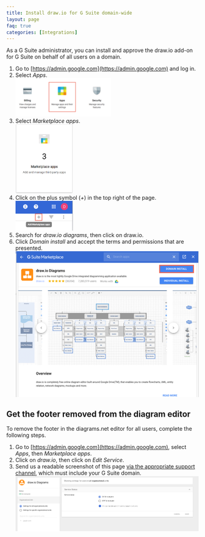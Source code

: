 ```yaml
---
title: Install draw.io for G Suite domain-wide
layout: page
faq: true
categories: [Integrations]
---
```


As a G Suite administrator, you can install and approve the draw.io add-on for G Suite on behalf of all users on a domain.

1. Go to [https://admin.google.com](https://admin.google.com) and log in.
2. Select _Apps_.
<br /><img src="/assets/img/blog/gsuite-apps.png" width="250" alt="Select Apps in the administration area of your G Suite">
3. Select _Marketplace apps_.
<br /><img src="/assets/img/blog/gsuite-marketplace-apps.png" width="150" alt="Select Marketplace apps to see G Suite add-ons">
4. Click on the plus symbol (_+_) in the top right of the page.
<br /><img src="/assets/img/blog/gsuite-add-marketplace-app.png" width="150" alt="Add a new marketplace app">
5. Search for _draw.io diagrams_, then click on draw.io.
6. Click _Domain install_ and accept the terms and permissions that are presented.
<br /><img src="/assets/img/blog/gsuite-domain-install.png" width="600" alt="Install the draw.io add-on for G Suite domain wide">

## Get the footer removed from the diagram editor

To remove the footer in the diagrams.net editor for all users, complete the following steps.

1. Go to [https://admin.google.com](https://admin.google.com), select _Apps_, then _Marketplace apps_.
2. Click on _draw.io_, then click on _Edit Service_.
3. Send us a readable screenshot of this page [via the appropriate support channel](https://github.com/jgraph/drawio/wiki/Getting-Support), which must include your G Suite domain.
<br /><img src="/assets/img/blog/gsuite-marketplace-app-edit.png" width="600" alt="Send us a screenshot of the add-on setup in your G Suite to remove the footer">
